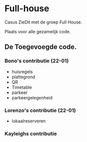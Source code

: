 # Full-house
Casus ZieDit met de groep Full House.

Plaats voor alle gezamelijk code. 

## De Toegevoegde code. 

### Bono's contributie (22-01)
* huisregels
* plattegrond
* QR
* Timetable
* parkeer
* parkeergelegenheid

### Lorenzo's contributie (22-01)
* lokaalreserveren


### Kayleighs contributie
